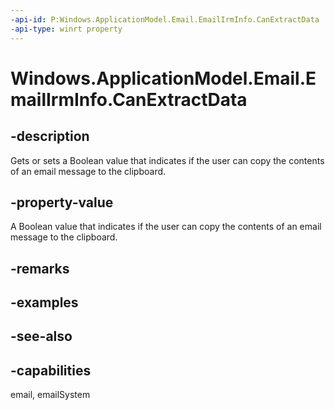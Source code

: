 ```yaml
---
-api-id: P:Windows.ApplicationModel.Email.EmailIrmInfo.CanExtractData
-api-type: winrt property
---
```


<!-- Property syntax
public bool CanExtractData { get;  set; }
-->

# Windows.ApplicationModel.Email.EmailIrmInfo.CanExtractData

## -description
Gets or sets a Boolean value that indicates if the user can copy the contents of an email message to the clipboard.

## -property-value
A Boolean value that indicates if the user can copy the contents of an email message to the clipboard.

## -remarks

## -examples

## -see-also

## -capabilities
email, emailSystem
